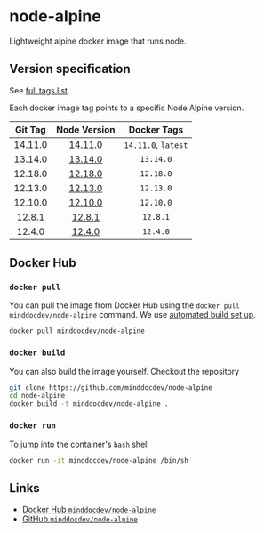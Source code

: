 # node-alpine

Lightweight alpine docker image that runs node.

## Version specification

See [full tags list](https://cloud.docker.com/u/minddocdev/repository/docker/minddocdev/node-alpine/tags).

Each docker image tag points to a specific Node Alpine version.

| Git Tag    | Node Version                                                                                  | Docker Tags         |
|:----------:|:---------------------------------------------------------------------------------------------:|:-------------------:|
| 14.11.0    | [14.11.0](https://github.com/nodejs/node/blob/master/doc/changelogs/CHANGELOG_V14.md#14.11.0) | `14.11.0`, `latest` |
| 13.14.0    | [13.14.0](https://github.com/nodejs/node/blob/master/doc/changelogs/CHANGELOG_V13.md#13.14.0) | `13.14.0`           |
| 12.18.0    | [12.18.0](https://github.com/nodejs/node/blob/master/doc/changelogs/CHANGELOG_V12.md#12.18.0) | `12.18.0`           |
| 12.13.0    | [12.13.0](https://github.com/nodejs/node/blob/master/doc/changelogs/CHANGELOG_V12.md#12.13.0) | `12.13.0`           |
| 12.10.0    | [12.10.0](https://github.com/nodejs/node/blob/master/doc/changelogs/CHANGELOG_V12.md#12.10.0) | `12.10.0`           |
| 12.8.1     | [12.8.1](https://github.com/nodejs/node/blob/master/doc/changelogs/CHANGELOG_V12.md#12.8.1)   | `12.8.1`            |
| 12.4.0     | [12.4.0](https://github.com/nodejs/node/blob/master/doc/changelogs/CHANGELOG_V12.md#12.4.0)   | `12.4.0`            |

## Docker Hub

### `docker pull`

You can pull the image from Docker Hub using the `docker pull minddocdev/node-alpine` command.
We use [automated build set up](https://docs.docker.com/docker-hub/builds/#create-an-automated-build).

```sh
docker pull minddocdev/node-alpine
```

### `docker build`

You can also build the image yourself. Checkout the repository

```sh
git clone https://github.com/minddocdev/node-alpine
cd node-alpine
docker build -t minddocdev/node-alpine .
```

### `docker run`

To jump into the container's `bash` shell

```sh
docker run -it minddocdev/node-alpine /bin/sh
```

## Links

* [Docker Hub `minddocdev/node-alpine`](https://hub.docker.com/r/minddocdev/node-alpine)
* [GitHub `minddocdev/node-alpine`](https://github.com/minddocdev/node-alpine)
